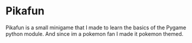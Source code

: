 # Pikafun 
Pikafun is a small minigame that I made to learn the basics of the Pygame python module. And since im a pokemon fan I made it pokemon themed. 
